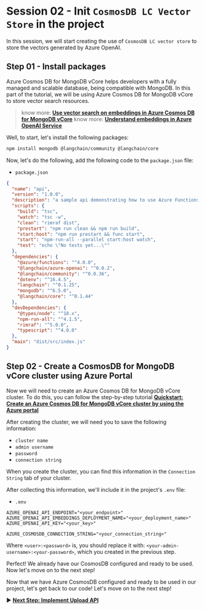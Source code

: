 # Session 02 - Init `CosmosDB LC Vector Store` in the project

In this session, we will start creating the use of `CosmosDB LC vector store` to store the vectors generated by Azure OpenAI.

## Step 01 - Install packages

Azure Cosmos DB for MongoDB vCore helps developers with a fully managed and scalable database, being compatible with MongoDB. In this part of the tutorial, we will be using Azure Cosmos DB for MongoDB vCore to store vector search resources.

> know more: **[Use vector search on embeddings in Azure Cosmos DB for MongoDB vCore](https://learn.microsoft.com/en-us/azure/cosmos-db/mongodb/vcore/vector-search)**
> know more: **[Understand embeddings in Azure OpenAI Service](https://learn.microsoft.com/en-us/azure/ai-services/openai/concepts/understand-embeddings)**

Well, to start, let's install the following packages:

```bash
npm install mongodb @langchain/community @langchain/core
```

Now, let's do the following, add the following code to the `package.json` file:

- `package.json`

```json
{
  "name": "api",
  "version": "1.0.0",
  "description": "a sample api demonstrating how to use Azure Functions with Azure OpenAI and LangChain.js",
  "scripts": {
    "build": "tsc",
    "watch": "tsc -w",
    "clean": "rimraf dist",
    "prestart": "npm run clean && npm run build",
    "start:host": "npm run prestart && func start",
    "start": "npm-run-all --parallel start:host watch",
    "test": "echo \"No tests yet...\""
  },
  "dependencies": {
    "@azure/functions": "^4.0.0",
    "@langchain/azure-openai": "^0.0.2",
    "@langchain/community": "^0.0.36",
    "dotenv": "^16.4.5",
    "langchain": "^0.1.25",
    "mongodb": "^6.5.0",
    "@langchain/core": "^0.1.44"
  },
  "devDependencies": {
    "@types/node": "^18.x",
    "npm-run-all": "^4.1.5",
    "rimraf": "^5.0.0",
    "typescript": "^4.0.0"
  },
  "main": "dist/src/index.js"
}
```

## Step 02 - Create a CosmosDB for MongoDB vCore cluster using Azure Portal

Now we will need to create an Azure Cosmos DB for MongoDB vCore cluster. To do this, you can follow the step-by-step tutorial **[Quickstart: Create an Azure Cosmos DB for MongoDB vCore cluster by using the Azure portal](https://learn.microsoft.com/en-us/azure/cosmos-db/mongodb/vcore/quickstart-portal)**

After creating the cluster, we will need you to save the following information:

- `cluster name`
- `admin username`
- `password`
- `connection string`

When you create the cluster, you can find this information in the `Connection String` tab of your cluster.

After collecting this information, we'll include it in the project's `.env` file:

- `.env`

```env
AZURE_OPENAI_API_ENDPOINT="<your_endpoint>"
AZURE_OPENAI_API_EMBEDDINGS_DEPLOYMENT_NAME="<your_deployment_name>"
AZURE_OPENAI_API_KEY="<your_key>"

AZURE_COSMOSDB_CONNECTION_STRING="<your_connection_string>"
```

Where `<user>:<password>` is, you should replace it with: `<your-admin-username>:<your-password>`, which you created in the previous step.

Perfect! We already have our CosmosDB configured and ready to be used. Now let's move on to the next step!

Now that we have Azure CosmosDB configured and ready to be used in our project, let's get back to our code! Let's move on to the next step!

▶ **[Next Step: Implement Upload API](./03-session.md)**
